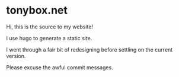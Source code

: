 # tonybox.net

Hi, this is the source to my website!

I use hugo to generate a static site.

I went through a fair bit of redesigning before settling on the current version.

Please excuse the awful commit messages.